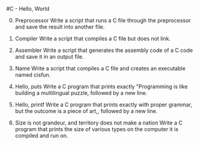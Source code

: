  #C - Hello, World

0. Preprocessor
	Write a script that runs a C file through the preprocessor and save the result into another file.

1. Compiler
	Write a script that compiles a C file but does not link.

2. Assembler
	Write a script that generates the assembly code of a C code and save it in an output file.

3. Name
	Write a script that compiles a C file and creates an executable named cisfun.

4. Hello, puts
	Write a C program that prints exactly "Programming is like building a multilingual puzzle, followed by a new line.

5. Hello, printf
	Write a C program that prints exactly with proper grammar, but the outcome is a piece of art,, followed by a new line.

6. Size is not grandeur, and territory does not make a nation
	Write a C program that prints the size of various types on the computer it is compiled and run on.


